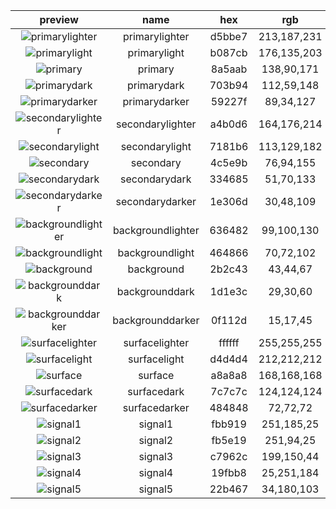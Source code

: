 |preview|name|hex|rgb|
|:---:|:---:|:---:|:---:|
|![primarylighter](https://placehold.it/80/d5bbe7/000000?text=+)|primarylighter|d5bbe7|213,187,231|
|![primarylight](https://placehold.it/80/b087cb/000000?text=+)|primarylight|b087cb|176,135,203|
|![primary](https://placehold.it/80/8a5aab/000000?text=+)|primary|8a5aab|138,90,171|
|![primarydark](https://placehold.it/80/703b94/000000?text=+)|primarydark|703b94|112,59,148|
|![primarydarker](https://placehold.it/80/59227f/000000?text=+)|primarydarker|59227f|89,34,127|
|![secondarylighter](https://placehold.it/80/a4b0d6/000000?text=+)|secondarylighter|a4b0d6|164,176,214|
|![secondarylight](https://placehold.it/80/7181b6/000000?text=+)|secondarylight|7181b6|113,129,182|
|![secondary](https://placehold.it/80/4c5e9b/000000?text=+)|secondary|4c5e9b|76,94,155|
|![secondarydark](https://placehold.it/80/334685/000000?text=+)|secondarydark|334685|51,70,133|
|![secondarydarker](https://placehold.it/80/1e306d/000000?text=+)|secondarydarker|1e306d|30,48,109|
|![backgroundlighter](https://placehold.it/80/636482/000000?text=+)|backgroundlighter|636482|99,100,130|
|![backgroundlight](https://placehold.it/80/464866/000000?text=+)|backgroundlight|464866|70,72,102|
|![background](https://placehold.it/80/2b2c43/000000?text=+)|background|2b2c43|43,44,67|
|![backgrounddark](https://placehold.it/80/1d1e3c/000000?text=+)|backgrounddark|1d1e3c|29,30,60|
|![backgrounddarker](https://placehold.it/80/0f112d/000000?text=+)|backgrounddarker|0f112d|15,17,45|
|![surfacelighter](https://placehold.it/80/ffffff/000000?text=+)|surfacelighter|ffffff|255,255,255|
|![surfacelight](https://placehold.it/80/d4d4d4/000000?text=+)|surfacelight|d4d4d4|212,212,212|
|![surface](https://placehold.it/80/a8a8a8/000000?text=+)|surface|a8a8a8|168,168,168|
|![surfacedark](https://placehold.it/80/7c7c7c/000000?text=+)|surfacedark|7c7c7c|124,124,124|
|![surfacedarker](https://placehold.it/80/484848/000000?text=+)|surfacedarker|484848|72,72,72|
|![signal1](https://placehold.it/80/fbb919/000000?text=+)|signal1|fbb919|251,185,25|
|![signal2](https://placehold.it/80/fb5e19/000000?text=+)|signal2|fb5e19|251,94,25|
|![signal3](https://placehold.it/80/c7962c/000000?text=+)|signal3|c7962c|199,150,44|
|![signal4](https://placehold.it/80/19fbb8/000000?text=+)|signal4|19fbb8|25,251,184|
|![signal5](https://placehold.it/80/22b467/000000?text=+)|signal5|22b467|34,180,103|